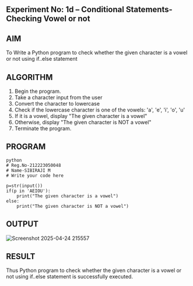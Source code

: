## Experiment No: 1d – Conditional Statements- Checking Vowel or not

## AIM  
To Write a Python program to check whether the given character is a vowel or not using if..else statement
## ALGORITHM  
1. Begin the program.  
2. Take a character input from the user
3. Convert the character to lowercase
4. Check if the lowercase character is one of the vowels: 'a', 'e', 'i', 'o', 'u'
5. If it is a vowel, display "The given character is a vowel"
6. Otherwise, display "The given character is NOT a vowel"
4. Terminate the program.

## PROGRAM
```
python
# Reg.No-212223050048
# Name-SIBIRAJI M
# Write your code here

p=str(input())
if(p in 'AEIOU'):
    print("The given character is a vowel")
else:
    print("The given character is NOT a vowel")
```

## OUTPUT

![Screenshot 2025-04-24 215557](https://github.com/user-attachments/assets/d8846b0e-23ab-4db6-a3c9-f8760c4c9fa8)


## RESULT
Thus Python program to check whether the given character is a vowel or not using if..else statement is successfully executed.
